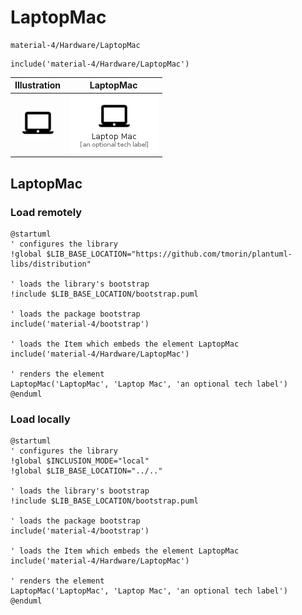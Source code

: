 # LaptopMac


```text
material-4/Hardware/LaptopMac
```

```text
include('material-4/Hardware/LaptopMac')
```



| Illustration | LaptopMac |
| :---: | :---: |
| ![illustration for Illustration](../../material-4/Hardware/LaptopMac.png) | ![illustration for LaptopMac](../../material-4/Hardware/LaptopMac.Local.png) |




## LaptopMac

### Load remotely
```plantuml
@startuml
' configures the library
!global $LIB_BASE_LOCATION="https://github.com/tmorin/plantuml-libs/distribution"

' loads the library's bootstrap
!include $LIB_BASE_LOCATION/bootstrap.puml

' loads the package bootstrap
include('material-4/bootstrap')

' loads the Item which embeds the element LaptopMac
include('material-4/Hardware/LaptopMac')

' renders the element
LaptopMac('LaptopMac', 'Laptop Mac', 'an optional tech label')
@enduml
```

### Load locally
```plantuml
@startuml
' configures the library
!global $INCLUSION_MODE="local"
!global $LIB_BASE_LOCATION="../.."

' loads the library's bootstrap
!include $LIB_BASE_LOCATION/bootstrap.puml

' loads the package bootstrap
include('material-4/bootstrap')

' loads the Item which embeds the element LaptopMac
include('material-4/Hardware/LaptopMac')

' renders the element
LaptopMac('LaptopMac', 'Laptop Mac', 'an optional tech label')
@enduml
```

